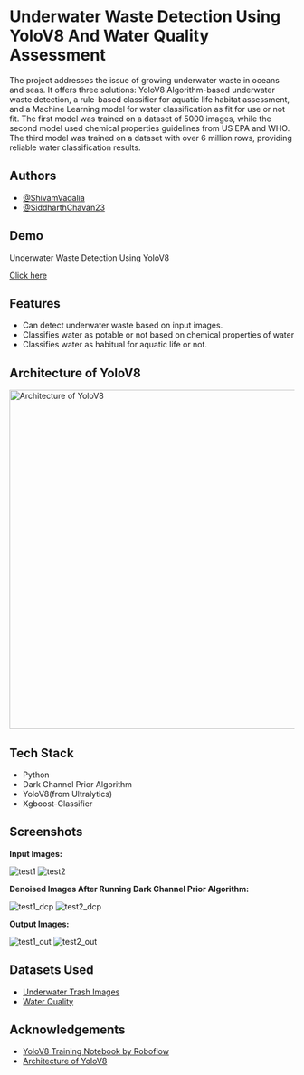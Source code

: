 
# Underwater Waste Detection Using YoloV8 And Water Quality Assessment

The project addresses the issue of growing underwater waste in oceans and seas. It offers three solutions: YoloV8 Algorithm-based underwater waste detection, a rule-based classifier for aquatic life habitat assessment, and a Machine Learning model for water classification as fit for use or not fit. The first model was trained on a dataset of 5000 images, while the second model used chemical properties guidelines from US EPA and WHO. The third model was trained on a dataset with over 6 million rows, providing reliable water classification results.




## Authors

- [@ShivamVadalia](https://github.com/ShivamVadalia)
- [@SiddharthChavan23](https://github.com/SiddharthChavan23)

## Demo
Underwater Waste Detection Using YoloV8

[Click here](https://universe.roboflow.com/neural-ocean/neural_ocean/model/3)


## Features

- Can detect underwater waste based on input images.
- Classifies water as potable or not based on chemical properties of water
- Classifies water as habitual for aquatic life or not.

## Architecture of YoloV8

<img width="600" alt="Architecture of YoloV8" src="https://blog.roboflow.com/content/images/size/w1000/2023/01/image-16.png">

## Tech Stack

- Python
- Dark Channel Prior Algorithm
- YoloV8(from Ultralytics)
- Xgboost-Classifier

## Screenshots

**Input Images:**

![test1](https://github.com/ShivamVadalia/Underwater-Waste-Detection-Using-YoloV8-And-Water-Quality-Assessment/assets/72978511/db31853b-61ad-4ebe-9215-64be12ca7c75)
![test2](https://github.com/ShivamVadalia/Underwater-Waste-Detection-Using-YoloV8-And-Water-Quality-Assessment/assets/72978511/641d0aff-2866-400d-8ba5-9c923a1ab944)

**Denoised Images After Running Dark Channel Prior Algorithm:**

![test1_dcp](https://github.com/ShivamVadalia/Underwater-Waste-Detection-Using-YoloV8-And-Water-Quality-Assessment/assets/72978511/63fb7d5b-9e00-4146-a284-cc5103fc02c0)
![test2_dcp](https://github.com/ShivamVadalia/Underwater-Waste-Detection-Using-YoloV8-And-Water-Quality-Assessment/assets/72978511/a2343278-fb5f-4a4f-afa7-1e87ad46385e)

**Output Images:**

![test1_out](https://github.com/ShivamVadalia/Underwater-Waste-Detection-Using-YoloV8-And-Water-Quality-Assessment/assets/72978511/a16af600-7fd7-4058-8270-bd0ce30b0f9c)
![test2_out](https://github.com/ShivamVadalia/Underwater-Waste-Detection-Using-YoloV8-And-Water-Quality-Assessment/assets/72978511/bf5196a2-44bf-4bf9-980a-1b046e81b798)

## Datasets Used
- [Underwater Trash Images](https://universe.roboflow.com/neural-ocean/neural_ocean)
- [Water Quality](https://www.kaggle.com/datasets/naiborhujosua/predict-the-quality-of-freshwater)

## Acknowledgements

 - [YoloV8 Training Notebook by Roboflow](https://github.com/roboflow/notebooks/blob/main/notebooks/train-yolov8-object-detection-on-custom-dataset.ipynb)
 - [Architecture of YoloV8](https://blog.roboflow.com/whats-new-in-yolov8/)
